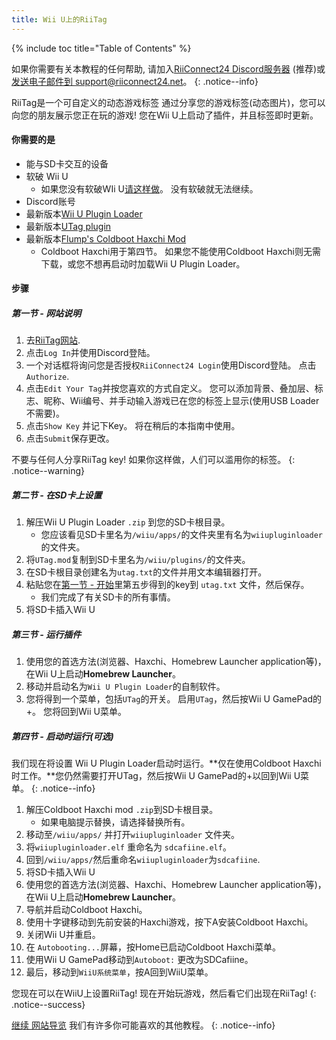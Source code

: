 ```yaml
---
title: Wii U上的RiiTag
---
```


{% include toc title="Table of Contents" %}

如果你需要有关本教程的任何帮助, 请加入[RiiConnect24 Discord服务器](https://discord.gg/rc24) (推荐)或 [发送电子邮件到 support@riiconnect24.net](mailto:support@riiconnect24.net)。
{: .notice--info}

RiiTag是一个可自定义的动态游戏标签 通过分享您的游戏标签(动态图片)，您可以向您的朋友展示您正在玩的游戏! 您在Wii U上启动了插件，并且标签即时更新。

#### 你需要的是

- 能与SD卡交互的设备
- 软破 Wii U
   - 如果您没有软破WIi U[请这样做](https://wiiu.hacks.guide)。 没有软破就无法继续。
- Discord账号
- 最新版本[Wii U Plugin Loader](https://github.com/Maschell/WiiUPluginLoader/releases)
- 最新版本[UTag plugin](https://github.com/RiiConnect24/UTag/releases)
- 最新版本[Flump's Coldboot Haxchi Mod](https://www.dropbox.com/sh/gxkf72jia1adpyg/AACPMfGU2AyWUZmhU2awjSsca/Haxchi-CBHC%20Flump%20Mod.zip?dl=1)
   - Coldboot Haxchi用于第四节。 如果您不能使用Coldboot Haxchi则无需下载，或您不想再启动时加载Wii U Plugin Loader。

#### 步骤

##### 第一节 - 网站说明

1. 去[RiiTag网站](https://tag.rc24.xyz/).
2. 点击`Log In`并使用Discord登陆。
3. 一个对话框将询问您是否授权`RiiConnect24 Login`使用Discord登陆。 点击`Authorize`.
4. 点击`Edit Your Tag`并按您喜欢的方式自定义。 您可以添加背景、叠加层、标志、昵称、Wii编号、并手动输入游戏已在您的标签上显示(使用USB Loader不需要)。
5. 点击`Show Key` 并记下Key。 将在稍后的本指南中使用。
6. 点击`Submit`保存更改。

不要与任何人分享RiiTag key! 如果你这样做，人们可以滥用你的标签。
{: .notice--warning}

##### 第二节 - 在SD卡上设置

1. 解压Wii U Plugin Loader `.zip` 到您的SD卡根目录。
   - 您应该看见SD卡里名为`/wiiu/apps/`的文件夹里有名为`wiiupluginloader`的文件夹。
2. 将`UTag.mod`复制到SD卡里名为`/wiiu/plugins/`的文件夹。
3. 在SD卡根目录创建名为`utag.txt`的文件并用文本编辑器打开。
4. 粘贴您在[第一节 - 开始](#section-i---getting-started)里第五步得到的key到 `utag.txt` 文件，然后保存。
   - 我们完成了有关SD卡的所有事情。
5. 将SD卡插入Wii U

##### 第三节 - 运行插件

1. 使用您的首选方法(浏览器、Haxchi、Homebrew Launcher application等)，在Wii U上启动**Homebrew Launcher**。
2. 移动并启动名为`Wii U Plugin Loader`的自制软件。
3. 您将得到一个菜单，包括`UTag`的开关。 启用`UTag`，然后按Wii U GamePad的+。 您将回到Wii U菜单。

##### 第四节 - 启动时运行(可选)

我们现在将设置 Wii U Plugin Loader启动时运行。**仅在使用Coldboot Haxchi时工作。**您仍然需要打开UTag，然后按Wii U GamePad的+以回到Wii U菜单。
{: .notice--info}

1. 解压Coldboot Haxchi mod `.zip`到SD卡根目录。
   - 如果电脑提示替换，请选择替换所有。
2. 移动至`/wiiu/apps/` 并打开`wiiupluginloader` 文件夹。
3. 将`wiiupluginloader.elf` 重命名为 `sdcafiine.elf`。
4. 回到`/wiiu/apps/`然后重命名`wiiupluginloader`为`sdcafiine`.
5. 将SD卡插入Wii U
6. 使用您的首选方法(浏览器、Haxchi、Homebrew Launcher application等)，在Wii U上启动**Homebrew Launcher**。
6. 导航并启动Coldboot Haxchi。
7. 使用十字键移动到先前安装的Haxchi游戏，按下A安装Coldboot Haxchi。
8. 关闭Wii U并重启。
9. 在 `Autobooting...`屏幕，按Home已启动Coldboot Haxchi菜单。
10. 使用Wii U GamePad移动到`Autoboot:` 更改为SDCafiine。
11. 最后，移动到`WiiU系统菜单`，按A回到WiiU菜单。

您现在可以在WiiU上设置RiiTag! 现在开始玩游戏，然后看它们出现在RiiTag!
{: .notice--success}

[继续 网站导览](site-navigation) 我们有许多你可能喜欢的其他教程。
{: .notice--info}

